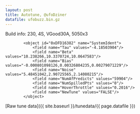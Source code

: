 ```yaml
---
layout: post
title: Autotune, @ufoDziner
datafile: ufobuzz.bin.gz
---
```


Build info: 230, 4S, VGood30A, 5050x3

```
        <object id="0xDFD16382" name="SystemIdent">
            <field name="Tau" values="-4.18503904"/>
            <field name="Beta" values="10.238266,10.3370724,10.0647583"/>
            <field name="Bias" values="-0.000801098126,0.00326804235,0.00279071229"/>
            <field name="Noise" values="5.48451042,2.90725565,2.14080215"/>
            <field name="NumAfPredicts" values="59904"/>
            <field name="NumSpilledPts" values="0"/>
            <field name="HoverThrottle" values="0.2016"/>
            <field name="NewTune" values="FALSE"/>
        </object>
```

[Raw tune data]({{ site.baseurl }}/tunedata/{{ page.datafile }})
